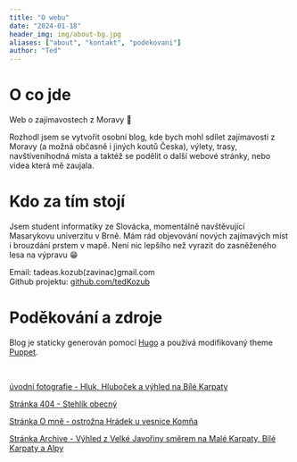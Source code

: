 ```yaml
---
title: "O webu"
date: "2024-01-18"
header_img: img/about-bg.jpg
aliases: ["about", "kontakt", "podekovani"]
author: "Ted"
---
```


# O co jde

Web o zajímavostech z Moravy 🧡 

Rozhodl jsem se vytvořit osobní blog, kde
bych mohl sdílet zajímavosti z Moravy (a možná občasně i jiných koutů Česka),
výlety, trasy, navštíveníhodná místa a taktéž se podělit o další webové stránky,
nebo videa která mě zaujala.

# Kdo za tím stojí

Jsem student informatiky ze Slovácka, momentálně navštěvující Masarykovu univerzitu v Brně.
Mám rád objevování nových zajímavých míst i brouzdání prstem v mapě. Není nic lepšího než
vyrazit do zasněženého lesa na výpravu 😁

Email: tadeas.kozub(zavinac)gmail.com
\
Github projektu: [github.com/tedKozub](https://github.com/tedKozub)

# Poděkování a zdroje

Blog je staticky generován pomocí [Hugo](https://gohugo.io) a používá modifikovaný theme [Puppet](https://themes.gohugo.io/themes/hugo-theme-puppet/). 

 <br />

[úvodní fotografie - Hluk, Hluboček a výhled na Bílé Karpaty](https://commons.wikimedia.org/wiki/File:Hluk,_Hluboček,_výhled_na_Bílé_Karpaty.jpg)

[Stránka 404 - Stehlík obecný](<https://commons.wikimedia.org/wiki/File:Stehl%C3%ADk_obecn%C3%BD_(Carduelis_carduelis).jpg>)

[Stránka O mně - ostrožna Hrádek u vesnice Komňa](https://commons.wikimedia.org/wiki/File:Hr%C3%A1dek.jpg)

[Stránka Archive - Výhled z Velké Javořiny směrem na Malé Karpaty, Bílé Karpaty a Alpy](https://commons.wikimedia.org/wiki/File:Daleké_výhledy_z_Velké_Javořiny.jpg)
